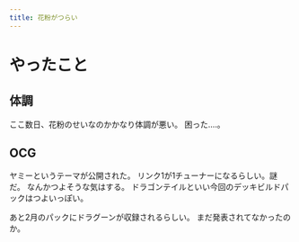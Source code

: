 ```yaml
---
title: 花粉がつらい
---
```


# やったこと

## 体調

ここ数日、花粉のせいなのかかなり体調が悪い。
困った‥‥。

## OCG

ヤミーというテーマが公開された。
リンク1が1チューナーになるらしい。謎だ。
なんかつよそうな気はする。
ドラゴンテイルといい今回のデッキビルドパックはつよいっぽい。

あと2月のパックにドラグーンが収録されるらしい。
まだ発表されてなかったのか。
